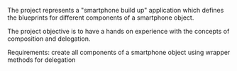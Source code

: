The project represents a "smartphone build up" application which 
defines the blueprints for different components of a smartphone object.

The project objective is to have a hands on experience with
the concepts of composition and delegation.


Requirements: create all components of a smartphone object using 
		wrapper methods for delegation